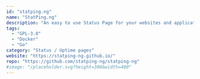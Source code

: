 ```yaml
---
id: "statping.ng"
name: "StatPing.ng"
description: "An easy to use Status Page for your websites and applications. Statping will automatically fetch the application and render a beautiful status page with tons of features for you to build an even better status page."
tags:
  - "GPL-3.0"
  - "Docker"
  - "Go"
category: "Status / Uptime pages"
website: "https://statping-ng.github.io/"
repo: "https://github.com/statping-ng/statping-ng"
#image: "/placeholder.svg?height=300&width=400"
---
```


